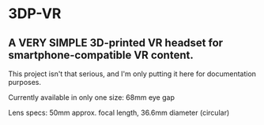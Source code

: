 # 3DP-VR
## A VERY SIMPLE 3D-printed VR headset for smartphone-compatible VR content.

This project isn't that serious, and I'm only putting it here for documentation purposes.

Currently available in only one size: 
68mm eye gap


Lens specs:
50mm approx. focal length,
36.6mm diameter (circular)
